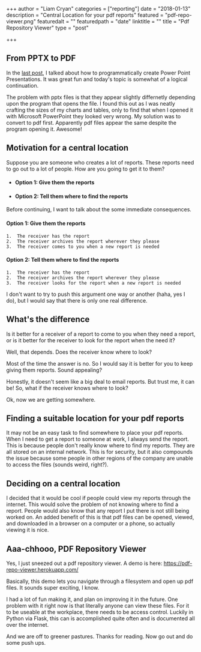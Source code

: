 +++
author = "Liam Cryan"
categories = ["reporting"]
date = "2018-01-13"
description = "Central Location for your pdf reports"
featured = "pdf-repo-viewer.png"
featuredalt = ""
featuredpath = "date"
linktitle = ""
title = "Pdf Repository Viewer"
type = "post"

+++

## From PPTX to PDF

In the [last post](/post/python-pptx/), I talked about how to programmatically create Power Point Presentations.  It 
was great fun and today's topic is somewhat of a logical continuation.


The problem with pptx files is that they appear slightly differnetly depending upon the program that opens the file.  I 
found this out as I was neatly crafting the sizes of my charts and tables, only to find that when I opened it with Microsoft 
PowerPoint they looked very wrong.  My solution was to convert to pdf first.  Apparently pdf files appear the same despite the 
program opening it.  Awesome!


## Motivation for a central location

Suppose you are someone who creates a lot of reports.  These reports need to go out to a lot of people.  How are you going 
to get it to them?

* #### Option 1:  Give them the reports

* #### Option 2:  Tell them where to find the reports
    

Before continuing, I want to talk about the some immediate consequences.

#### Option 1:  Give them the reports

    1.  The receiver has the report
    2.  The receiver archives the report wherever they please
    3.  The receiver comes to you when a new report is needed

#### Option 2:  Tell them where to find the reports

    1.  The receiver has the report
    2.  The receiver archives the report wherever they please
    3.  The receiver looks for the report when a new report is needed
    
I don't want to try to push this argument one way or another (haha, yes I do), but I would say that there is only one real difference.


## What's the difference

Is it better for a receiver of a report to come to you when they need a report, or is it better for the receiver to look for the report when the need it?

Well, that depends.  Does the receiver know where to look?

Most of the time the answer is no.  So I would say it is better for you to keep giving them reports.  Sound appealing?

Honestly, it doesn't seem like a big deal to email reports.  But trust me, it can be!  So, what if the receiver knows where to look?  

Ok, now we are getting somewhere. 


## Finding a suitable location for your pdf reports

It may not be an easy task to find somewhere to place your pdf reports.  When I need to get a report to someone at work, I always send the report.  This 
is because people don't really know where to find my reports.  They are all stored on an internal network.  This is for security, but it also 
compounds the issue because some people in other regions of the company are unable to access the files (sounds weird, right?).


## Deciding on a central location

I decided that it would be cool if people could view my reports through the internet.  This would solve the problem of not knowing where to find a report.  People
would also know that any report I put there is not still being worked on.  An added benefit of this is that pdf files can be opened, viewed, and downloaded in a browser on a computer or a phone, so actually viewing it is nice.


## Aaa-chhooo, PDF Repository Viewer

Yes, I just sneezed out a pdf repository viewer.  A demo is here:  https://pdf-repo-viewer.herokuapp.com/

Basically, this demo lets you navigate through a filesystem and open up pdf files.  It sounds super exciting, I know.  

I had a lot of fun making it, and plan on improving it in the future.  One problem with it right now is that literally anyone can view 
these files.  For it to be useable at the workplace, there needs to be access control.  Luckily in Python via Flask, this can is accomplished
quite often and is documented all over the internet.


And we are off to greener pastures.  Thanks for reading.  Now go out and do some push ups.
